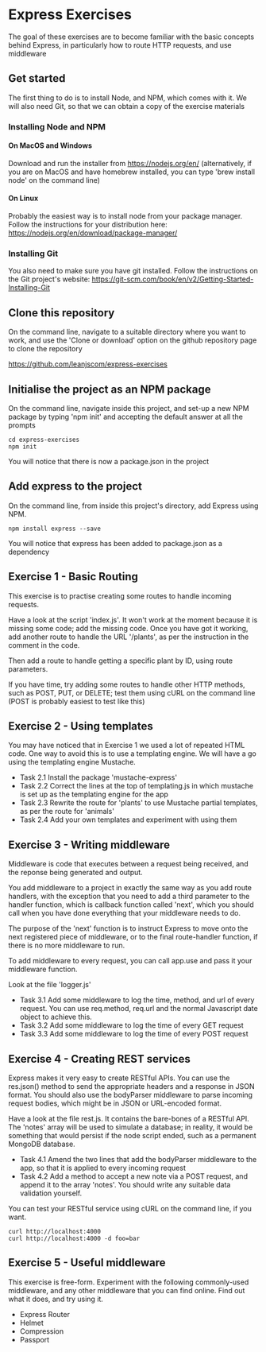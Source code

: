 # Express Exercises
The goal of these exercises are to become familiar with the basic concepts behind Express, in particularly how to route HTTP requests, and use middleware

## Get started
The first thing to do is to install Node, and NPM, which comes with it.  We will also need Git, so that we can obtain a copy of the exercise materials

### Installing Node and NPM

#### On MacOS and Windows
Download and run the installer from https://nodejs.org/en/
(alternatively, if you are on MacOS and have homebrew installed, you can type 'brew install node' on the command line)

#### On Linux
Probably the easiest way is to install node from your package manager.  Follow the instructions for your distribution here: https://nodejs.org/en/download/package-manager/

### Installing Git
You also need to make sure you have git installed.  Follow the instructions on the Git project's website:
https://git-scm.com/book/en/v2/Getting-Started-Installing-Git

## Clone this repository
On the command line, navigate to a suitable directory where you want to work, and use the 'Clone or download' option on the github repository page to clone the repository

https://github.com/leanjscom/express-exercises

## Initialise the project as an NPM package
On the command line, navigate inside this project, and set-up a new NPM package by typing 'npm init' and accepting the default answer at all the prompts

	cd express-exercises
	npm init

You will notice that there is now a package.json in the project

## Add express to the project
On the command line, from inside this project's directory, add Express using NPM.

	npm install express --save

You will notice that express has been added to package.json as a dependency


## Exercise 1 - Basic Routing
This exercise is to practise creating some routes to handle incoming requests.

Have a look at the script 'index.js'.  It won't work at the moment because it is missing some code; add the missing code.  Once you have got it working, add another route to handle the URL '/plants', as per the instruction in the comment in the code.

Then add a route to handle getting a specific plant by ID, using route parameters.

If you have time, try adding some routes to handle other HTTP methods, such as POST, PUT, or DELETE; test them using cURL on the command line (POST is probably easiest to test like this)


## Exercise 2 - Using templates
You may have noticed that in Exercise 1 we used a lot of repeated HTML code.  One way to avoid this is to use a templating engine.  We will have a go using the templating engine Mustache.

* Task 2.1 Install the package 'mustache-express'
* Task 2.2 Correct the lines at the top of templating.js in which mustache is set up as the templating engine for the app
* Task 2.3 Rewrite the route for 'plants' to use Mustache partial templates, as per the route for 'animals'
* Task 2.4 Add your own templates and experiment with using them


## Exercise 3 - Writing middleware
Middleware is code that executes between a request being received, and the reponse being generated and output.

You add middleware to a project in exactly the same way as you add route handlers, with the exception that you need to add a third parameter to the handler function, which is callback function called 'next', which you should call when you have done everything that your middleware needs to do.

The purpose of the 'next' function is to instruct Express to move onto the next registered piece of middleware, or to the final route-handler function, if there is no more middleware to run.

To add middleware to every request, you can call app.use and pass it your middleware function.

Look at the file 'logger.js'

* Task 3.1 Add some middleware to log the time, method, and url of every request.  You can use req.method, req.url and the normal Javascript date object to achieve this.
* Task 3.2 Add some middleware to log the time of every GET request
* Task 3.3 Add some middleware to log the time of every POST request


## Exercise 4 - Creating REST services
Express makes it very easy to create RESTful APIs.  You can use the res.json() method to send the appropriate headers and a response in JSON format.  You should also use the bodyParser middleware to parse incoming request bodies, which might be in JSON or URL-encoded format.

Have a look at the file rest.js.  It contains the bare-bones of a RESTful API.  The 'notes' array will be used to simulate a database; in reality, it would be something that would persist if the node script ended, such as a permanent MongoDB database.

* Task 4.1  Amend the two lines that add the bodyParser middleware to the app, so that it is applied to every incoming request
* Task 4.2  Add a method to accept a new note via a POST request, and append it to the array 'notes'.  You should write any suitable data validation yourself.

You can test your RESTful service using cURL on the command line, if you want.

	curl http://localhost:4000
	curl http://localhost:4000 -d foo=bar

## Exercise 5 - Useful middleware
This exercise is free-form.  Experiment with the following commonly-used middleware, and any other middleware that you can find online.  Find out what it does, and try using it.

* Express Router
* Helmet
* Compression
* Passport
